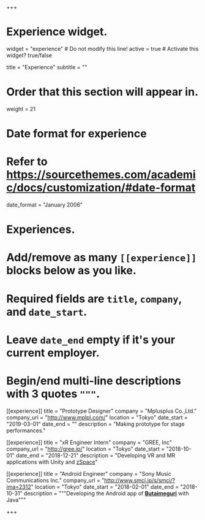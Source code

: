 +++
# Experience widget.
widget = "experience"  # Do not modify this line!
active = true  # Activate this widget? true/false

title = "Experience"
subtitle = ""

# Order that this section will appear in.
weight = 21

# Date format for experience
#   Refer to https://sourcethemes.com/academic/docs/customization/#date-format
date_format = "January 2006"

# Experiences.
#   Add/remove as many `[[experience]]` blocks below as you like.
#   Required fields are `title`, `company`, and `date_start`.
#   Leave `date_end` empty if it's your current employer.
#   Begin/end multi-line descriptions with 3 quotes `"""`.
[[experience]]
  title = "Prototype Designer"
  company = "Mplusplus Co.,Ltd."
  company_url = "http://www.mplpl.com/"
  location = "Tokyo"
  date_start = "2019-03-01"
  date_end = ""
  description = "Making prototype for stage performances."

[[experience]]
  title = "xR Engineer Intern"
  company = "GREE, Inc"
  company_url = "http://gree.jp/"
  location = "Tokyo"
  date_start = "2018-10-01"
  date_end = "2018-12-21"
  description = "Developing VR and MR applications with Unity and [zSpace](https://jp.zspace.com/)"

[[experience]]
  title = "Android Engineer"
  company = "Sony Music Communications Inc."
  company_url = "http://www.smci.jp/s/smci/?ima=2312"
  location = "Tokyo"
  date_start = "2018-02-01"
  date_end = "2018-10-31"
  description = """Developing the Android app of [**Butaimeguri**](https://www.butaimeguri.com/) with Java"""

+++
